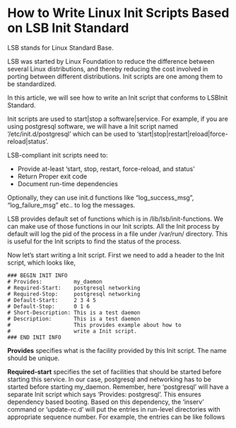 # How to Write Linux Init Scripts Based on LSB Init Standard

LSB stands for Linux Standard Base.

LSB was started by Linux Foundation to reduce the difference between several Linux distributions, and thereby reducing the cost involved in porting between different distributions. Init scripts are one among them to be standardized.

In this article, we will see how to write an Init script that conforms to LSBInit Standard.

Init scripts are used to start|stop a software|service. For example, if you are using postgresql software, we will have a Init script named ‘/etc/init.d/postgresql’ which can be used to ‘start|stop|restart|reload|force-reload|status’.

LSB-compliant init scripts need to:

* Provide at-least ‘start, stop, restart, force-reload, and status’
* Return Proper exit code
* Document run-time dependencies

Optionally, they can use init.d functions like “log_success_msg”, “log_failure_msg” etc.. to log the messages.

LSB provides default set of functions which is in /lib/lsb/init-functions. We can make use of those functions in our Init scripts. All the Init process by default will log the pid of the process in a file under /var/run/ directory. This is useful for the Init scripts to find the status of the process.

Now let’s start writing a Init script. First we need to add a header to the Init script, which looks like,

```shell
### BEGIN INIT INFO
# Provides:          my_daemon
# Required-Start:    postgresql networking
# Required-Stop:     postgresql networking
# Default-Start:     2 3 4 5
# Default-Stop:      0 1 6
# Short-Description: This is a test daemon
# Description:       This is a test daemon
#                    This provides example about how to
#                    write a Init script.
### END INIT INFO
```

**Provides** specifies what is the facility provided by this Init script. The name should be unique.

**Required-start** specifies the set of facilities that should be started before starting this service. In our case, postgresql and networking has to be started before starting my_daemon. Remember, here ‘postgresql’ will have a separate Init script which says ‘Provides: postgresql’. This ensures dependency based booting. Based on this dependency, the ‘inserv’ command or ‘update-rc.d’ will put the entries in run-level directories with appropriate sequence number. For example, the entries can be like follows